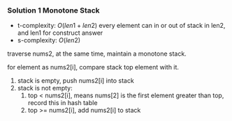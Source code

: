 ### Solution 1 Monotone Stack

- t-complexity: $O(len1 + len2)$
    every element can in or out of stack in len2, and len1 for construct answer
- s-complexity: $O(len2)$

traverse nums2, at the same time, maintain a monotone stack.

for element as nums2[i], compare stack top element with it.

1. stack is empty, push nums2[i] into stack
2. stack is not empty:
    1. top < nums2[i], means nums[2] is the first element greater than top, record this in hash table
    2. top >= nums2[i], add nums2[i] to stack


